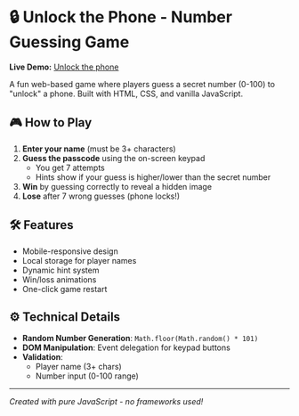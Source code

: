 # 🔒 Unlock the Phone - Number Guessing Game

**Live Demo:** <a href="https://phone-unlock-game.netlify.app/" target="_blank">Unlock the phone</a>

A fun web-based game where players guess a secret number (0-100) to "unlock" a phone. Built with HTML, CSS, and vanilla JavaScript.

## 🎮 How to Play
1. **Enter your name** (must be 3+ characters)
2. **Guess the passcode** using the on-screen keypad
   - You get 7 attempts
   - Hints show if your guess is higher/lower than the secret number
3. **Win** by guessing correctly to reveal a hidden image
4. **Lose** after 7 wrong guesses (phone locks!)

## 🛠️ Features
- Mobile-responsive design
- Local storage for player names
- Dynamic hint system
- Win/loss animations
- One-click game restart


## ⚙️ Technical Details
- **Random Number Generation**: `Math.floor(Math.random() * 101)`
- **DOM Manipulation**: Event delegation for keypad buttons
- **Validation**:
  - Player name (3+ chars)
  - Number input (0-100 range)

---

*Created with pure JavaScript - no frameworks used!*
